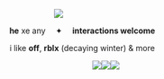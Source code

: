 <div align="center">

![](https://files.catbox.moe/ugq8ee.gif)

      **he** xe any   ✦  **interactions welcome** 

      i like **off**, **rblx** (decaying winter)  &  more

            ![](https://files.catbox.moe/8rj6jy.png)![](https://files.catbox.moe/svad7u.png)![](https://files.catbox.moe/tqyg3i.png)

